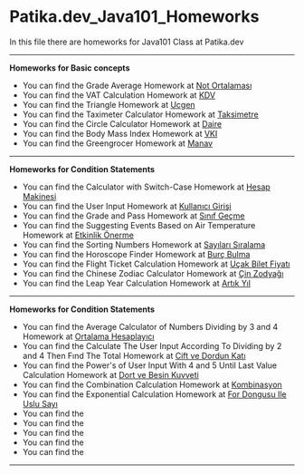 # Patika.dev_Java101_Homeworks

In this file there are homeworks for Java101 Class at Patika.dev

---

**Homeworks for Basic concepts**

* You can find the Grade Average Homework at [Not Ortalaması](src/temelKavramlarUygulamalari/notOrtalamasiProgrami.java)
* You can find the VAT Calculation Homework at [KDV](src/temelKavramlarUygulamalari/kdvTutarHesaplayanProgrami.java)
* You can find the Triangle Homework at [Ucgen](src/temelKavramlarUygulamalari/ucgenHesaplama.java)
* You can find the Taximeter Calculator Homework at [Taksimetre](src/temelKavramlarUygulamalari/taksimetreHesaplama.java)
* You can find the Circle Calculator Homework at [Daire](src/temelKavramlarUygulamalari/daireHesaplama.java)
* You can find the Body Mass Index Homework at [VKI](src/temelKavramlarUygulamalari/vucutKitleIndeks.java)
* You can find the Greengrocer Homework at [Manav](src/temelKavramlarUygulamalari/manavKasa.java)

---

**Homeworks for Condition Statements**

* You can find the Calculator with Switch-Case Homework at [Hesap Makinesi](src/kosulIfadeleriUygulamalari/hesapMakinesi_switchCase.java)
* You can find the User Input Homework at [Kullanıcı Girişi](src/kosulIfadeleriUygulamalari/kullaniciGirisi.java)
* You can find the Grade and Pass Homework at [Sınıf Geçme](src/kosulIfadeleriUygulamalari/sinifGecmeKontrolu.java)
* You can find the Suggesting Events Based on Air Temperature Homework at [Etkinlik Önerme](src/kosulIfadeleriUygulamalari/etkinlikOnerme.java)
* You can find the Sorting Numbers Homework at [Sayıları Sıralama](src/kosulIfadeleriUygulamalari/sayiSiralama.java)
* You can find the Horoscope Finder Homework at [Burç Bulma](src/kosulIfadeleriUygulamalari/burcBulma_ifelse.java)
* You can find the Flight Ticket Calculation Homework at [Uçak Bilet Fiyatı](src/kosulIfadeleriUygulamalari/ucakBileti.java)
* You can find the Chinese Zodiac Calculator Homework at [Çin Zodyağı](src/kosulIfadeleriUygulamalari/cinZodyagi.java)
* You can find the Leap Year Calculation Homework at [Artık Yıl](src/kosulIfadeleriUygulamalari/artikYil.java)

---

**Homeworks for Condition Statements**

* You can find the Average Calculator of Numbers Dividing by 3 and 4 Homework at [Ortalama Hesaplayıcı](src/dongulerUygulamalari/bolmeveortalama.java)
* You can find the Calculate The User Input According To Dividing by 2 and 4 Then Fınd The Total Homework at [Cift ve Dordun Katı](src/dongulerUygulamalari/ciftvedordunkati.java)
* You can find the Power's of User Input With 4 and 5 Until Last Value Calculation Homework at [Dort ve Besin Kuvveti](src/dongulerUygulamalari/dortvebeskuvvetleri.java)
* You can find the Combination Calculation Homework at [Kombinasyon](src/dongulerUygulamalari/kombinasyonHesaplama.java)
* You can find the Exponential Calculation Homework at [For Dongusu Ile Uslu Sayı](src/dongulerUygulamalari/uslusayihesaplamafordongusu.java)
* You can find the []()
* You can find the []()
* You can find the []()
* You can find the []()
* You can find the []()

---

